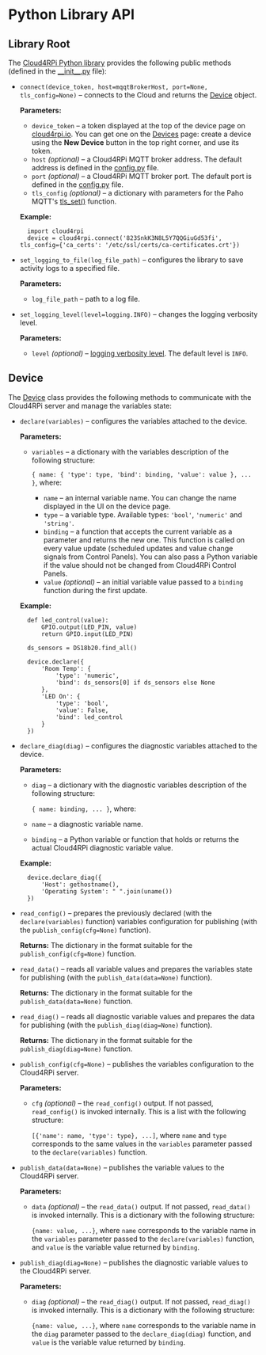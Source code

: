 Python Library API
==================

## Library Root

The [Cloud4RPi Python library](https://github.com/cloud4rpi/cloud4rpi) provides the following public methods (defined in the [\_\_init\_\_.py](https://github.com/cloud4rpi/cloud4rpi/blob/master/cloud4rpi/__init__.py) file):

* `connect(device_token, host=mqqtBrokerHost, port=None, tls_config=None)` &ndash; connects to the Cloud and returns the [Device](#device) object.

    **Parameters:**

    * `device_token` &ndash; a token displayed at the top of the device page on [cloud4rpi.io](https://cloud4rpi.io/devices). You can get one on the [Devices](https://cloud4rpi.io/devices) page: create a device using the **New Device** button in the top right corner, and use its token.
    * `host` *(optional)* &ndash; a Cloud4RPi MQTT broker address. The default address is defined in the [config.py](https://github.com/cloud4rpi/cloud4rpi/blob/master/cloud4rpi/config.py) file.
    * `port` *(optional)* &ndash; a Cloud4RPi MQTT broker port. The default port is defined in the [config.py](https://github.com/cloud4rpi/cloud4rpi/blob/master/cloud4rpi/config.py) file.
    * `tls_config` *(optional)* &ndash; a dictionary with parameters for the Paho MQTT's [tls_set()](https://github.com/eclipse/paho.mqtt.python#tls_set) function.

    **Example:**

        import cloud4rpi
        device = cloud4rpi.connect('823SnkK3N8L5Y7QQGiuGd53fi', tls_config={'ca_certs': '/etc/ssl/certs/ca-certificates.crt'})

* `set_logging_to_file(log_file_path)` &ndash; configures the library to save activity logs to a specified file.

    **Parameters:**

    * `log_file_path` &ndash; path to a log file.

* `set_logging_level(level=logging.INFO)` &ndash; changes the logging verbosity level.

    **Parameters:**

    * `level` *(optional)* &ndash; [logging verbosity level](https://docs.python.org/3/library/logging.html#levels). The default level is `INFO`.

## Device

The [Device](https://github.com/cloud4rpi/cloud4rpi/blob/master/cloud4rpi/device.py) class provides the following methods to communicate with the Cloud4RPi server and manage the variables state:

* `declare(variables)` &ndash; configures the variables attached to the device.
    
    **Parameters:**
    
    * `variables` &ndash; a dictionary with the variables description of the following structure: 
        
        `{ name: { 'type': type, 'bind': binding, 'value': value }, ... }`, where:

        * `name` &ndash; an internal variable name. You can change the name displayed in the UI on the device page.
        * `type` &ndash; a variable type. Available types: `'bool'`, `'numeric'` and `'string'`.
        * `binding` &ndash; a function that accepts the current variable as a parameter and returns the new one. This function is called on every value update (scheduled updates and value change signals from Control Panels). You can also pass a Python variable if the value should not be changed from Cloud4RPi Control Panels.
        * `value` *(optional)* &ndash; an initial variable value passed to a `binding` function during the first update.

    **Example:**

        def led_control(value):
            GPIO.output(LED_PIN, value)
            return GPIO.input(LED_PIN)

        ds_sensors = DS18b20.find_all()

        device.declare({
            'Room Temp': {
                'type': 'numeric',
                'bind': ds_sensors[0] if ds_sensors else None
            }, 
            'LED On': {
                'type': 'bool',
                'value': False,
                'bind': led_control
            }
        })


* `declare_diag(diag)` &ndash; configures the diagnostic variables attached to the device.

    **Parameters:**

    * `diag` &ndash; a dictionary with the diagnostic variables description of the following structure:

        `{ name: binding, ... }`, where:

    * `name` &ndash; a diagnostic variable name.
    * `binding` &ndash; a Python variable or function that holds or returns the actual Cloud4RPi diagnostic variable value.

    **Example:**

        device.declare_diag({
            'Host': gethostname(),
            'Operating System': " ".join(uname())
        })

* `read_config()` &ndash; prepares the previously declared (with the `declare(variables)` function) variables configuration for publishing (with the `publish_config(cfg=None)` function).

    **Returns:** The dictionary in the format suitable for the `publish_config(cfg=None)` function.

* `read_data()` &ndash; reads all variable values and prepares the variables state for publishing (with the `publish_data(data=None)` function).

    **Returns:** The dictionary in the format suitable for the `publish_data(data=None)` function.

* `read_diag()` &ndash; reads all diagnostic variable values and prepares the data for publishing (with the `publish_diag(diag=None)` function).

    **Returns:** The dictionary in the format suitable for the `publish_diag(diag=None)` function.

* `publish_config(cfg=None)` &ndash; publishes the variables configuration to the Cloud4RPi server.

    **Parameters:**

    * `cfg` *(optional)* &ndash; the `read_config()` output. If not passed, `read_config()` is invoked internally. This is a list with the following structure:
    
        `[{'name': name, 'type': type}, ...]`, where `name` and `type` corresponds to the same values in the `variables` parameter passed to the `declare(variables)` function.

* `publish_data(data=None)` &ndash; publishes the variable values to the Cloud4RPi server.

    **Parameters:**

    * `data` *(optional)* &ndash; the `read_data()` output. If not passed, `read_data()` is invoked internally. This is a dictionary with the following structure:
    
        `{name: value, ...}`, where `name` corresponds to the variable name in the `variables` parameter passed to the `declare(variables)` function, and `value` is the variable value returned by `binding`.
    
* `publish_diag(diag=None)` &ndash; publishes the diagnostic variable values to the Cloud4RPi server.

    **Parameters:**

    * `diag` *(optional)* &ndash; the `read_diag()` output. If not passed, `read_diag()` is invoked internally. This is a dictionary with the following structure:
    
        `{name: value, ...}`, where `name` corresponds to the variable name in the `diag` parameter passed to the `declare_diag(diag)` function, and `value` is the variable value returned by `binding`.



